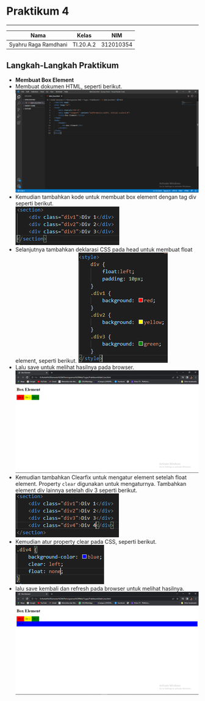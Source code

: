 # **Praktikum 4**
  ---------------
|Nama			|Kelas		|NIM		|
|-----			|-----		|-----		|
|Syahru	Raga Ramdhani	|TI.20.A.2	|312010354	|

## **Langkah-Langkah Praktikum**
* **Membuat Box Element**
* Membuat dokumen HTML, seperti berikut.
![Gambar](/gambar/Capture1.PNG)
* Kemudian tambahkan kode untuk membuat box element dengan tag div seperti berikut.</br>
![Gambar](/gambar/Capture2.PNG)
* Selanjutnya tambahkan deklarasi CSS pada head untuk membuat float element, seperti berikut.
![Gambar](/gambar/Capture3.PNG)
* Lalu save untuk melihat hasilnya pada browser.
![Gambar](/gambar/Capture4.PNG)
* Kemudian tambahkan Clearfix untuk mengatur element setelah float element. Property `clear` digunakan untuk mengaturnya. Tambahkan element div lainnya setelah div 3 seperti berikut.
![Gambar](/gambar/Capture5.PNG)
* Kemudian atur property clear pada CSS, seperti berikut.
![Gambar](/gambar/Capture6.PNG)
* lalu save kembali dan refresh pada browser untuk melihat hasilnya.
![Gambar](/gambar/Capture7.PNG)